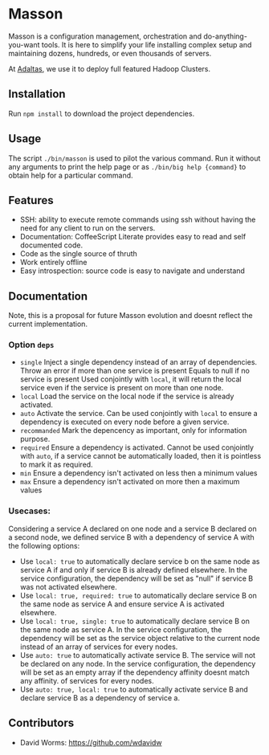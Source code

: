 
# Masson

Masson is a configuration management, orchestration and do-anything-you-want
tools. It is here to simplify your life installing complex setup and maintaining
dozens, hundreds, or even thousands of servers.

At [Adaltas], we use it to deploy full featured Hadoop Clusters.

## Installation

Run `npm install` to download the project dependencies.

## Usage

The script `./bin/masson` is used to pilot the various command. Run it without 
any arguments to print the help page or as `./bin/big help {command}` to obtain 
help for a particular command.

## Features

*   SSH: ability to execute remote commands using ssh without having the need
    for any client to run on the servers.
*   Documentation: CoffeeScript Literate provides easy to read and self
    documented code.
*   Code as the single source of thruth
*   Work entirely offline
*   Easy introspection: source code is easy to navigate and understand

## Documentation

Note, this is a proposal for future Masson evolution and doesnt reflect the
current implementation.

### Option `deps`

* `single`
  Inject a single dependency instead of an array of dependencies.
  Throw an error if more than one service is present
  Equals to null if no service is present
  Used conjointly with `local`, it will return the local service even if the
  service is present on more than one node.
* `local`
  Load the service on the local node if the service is already activated.
* `auto`
  Activate the service.
  Can be used conjointly with `local` to ensure a dependency is executed on 
  every node before a given service.
* `recommanded`
  Mark the depencency as important, only for information purpose.
* `required`
  Ensure a dependency is activated.
  Cannot be used conjointly with `auto`, if a service cannot be automatically
  loaded, then it is pointless to mark it as required.
* `min`
  Ensure a dependency isn't activated on less then a minimum values
* `max`
  Ensure a dependency isn't activated on more then a maximum values

### Usecases:

Considering a service A declared on one node and a service B declared on a 
second node, we defined service B with a dependency of service A with the 
following options:

* Use `local: true` to automatically declare service b on the same node as 
  service A if and only if service B is already defined elsewhere. In the
  service configuration, the dependency will be set as "null" if service B
  was not activated elsewhere.
* Use `local: true, required: true` to automatically declare service B on the
  same node as service A and ensure service A is activated elsewhere.
* Use `local: true, single: true` to automatically declare service B on the
  same node as service A. In the service configuration, the dependency will
  be set as the service object relative to the current node instead of an array
  of services for every nodes.
* Use `auto: true` to automatically activate service B. The service will not
  be declared on any node. In the service configuration, the dependency will
  be set as an empty array if the dependency affinity doesnt match any affinity.
  of services for every nodes.
* Use `auto: true, local: true` to automatically activate service B and declare 
  service B as a dependency of service a.

## Contributors
 
*   David Worms: <https://github.com/wdavidw>

[Adaltas]: http://www.adaltas.com
